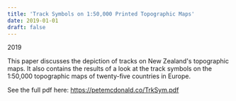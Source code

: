 ```yaml
---
title: 'Track Symbols on 1:50,000 Printed Topographic Maps'
date: 2019-01-01
draft: false
---
```

2019

This paper discusses the depiction of tracks on New Zealand's topographic maps. It also contains the results of a look at the track symbols on the 1:50,000 topographic maps of twenty-five countries in Europe.

See the full pdf here: https://petemcdonald.co/TrkSym.pdf
